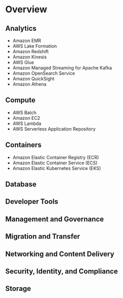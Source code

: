 # Overview

## Analytics
- Amazon EMR
- AWS Lake Formation
- Amazon Redshift
- Amazon Kinesis
- AWS Glue
- Amazon Managed Streaming for Apache Kafka
- Amazon OpenSearch Service
- Amazon QuickSight
- Amazon Athena

## Compute
- AWS Batch
- Amazon EC2
- AWS Lambda
- AWS Serverless Application Repository

## Containers
- Amazon Elastic Container Registry (ECR)
- Amazon Elastic Container Service (ECS)
- Amazon Elastic Kubernetes Service (EKS)

## Database

## Developer Tools

## Management and Governance

## Migration and Transfer

## Networking and Content Delivery

## Security, Identity, and Compliance

## Storage
